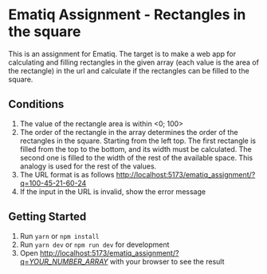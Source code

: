 # Ematiq Assignment - Rectangles in the square

This is an assignment for Ematiq.
The target is to make a web app for calculating and filling rectangles in the given array 
(each value is the area of the rectangle) in the url 
and calculate if the rectangles can be filled to the square.  

## Conditions
1. The value of the rectangle area is within <0; 100>
2. The order of the rectangle in the array determines the order of the rectangles in the square. Starting from the left top. The first rectangle is filled from the top to the bottom, and its width must be calculated. The second one is filled to the width of the rest of the available space. This analogy is used for the rest of the values.
3. The URL format is as follows [http://localhost:5173/ematiq_assignment/?q=100-45-21-60-24](http://localhost:5173/ematiq_assignment/?q=100-45-21-60-24)
4. If the input in the URL is invalid, show the error message


## Getting Started

1. Run `yarn` or `npm install`
2. Run `yarn dev` or `npm run dev` for development
3. Open [http://localhost:5173/ematiq_assignment/?q=*YOUR_NUMBER_ARRAY*](http://localhost:5173/ematiq_assignment/?q=*YOUR_NUMBER_ARRAY*) with your browser to see the result